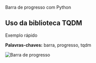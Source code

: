 Barra de progresso com Python
 
## Uso da biblioteca TQDM
Exemplo rápido

**Palavras-chaves:** barra, progresso, tqdm

![Barra de progresso](https://github.com/fabianojd/barra_progresso_python/blob/main/Barra%20de%20progresso%20com%20python.gif?raw=true)